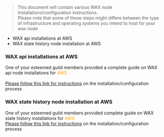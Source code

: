 > This document will contain various WAX node installations/configuration instructions. <br>
> Please note that some of these steps might differe between the type of infrastructure and operating systems you intend to host for your wax node <br>

- WAX api installations at AWS
- WAX state history node installation at AWS

### WAX api installations at AWS
One of your esteemed guild members provided a complete guide on WAX api node installations for <span style="color:orange">AWS</span> <br> <br>
[Please follow this link for instructions](https://github.com/cc32d9/wax-node-instructions/blob/main/aws-wax-api.md) on the installation/configuration process

### WAX state history node installation at AWS
One of your esteemed guild members provided complete guide on WAX state history installations for <span style="color:orange">AWS</span> <br>
[Please follow this link for instructions](https://github.com/cc32d9/wax-node-instructions/blob/main/aws-wax-ship.md) on the installation/configuration process


